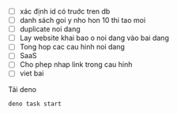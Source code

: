 - [ ] xác định id có truớc tren db
- [ ] danh sách goi y nho hon 10 thi tao moi
- [ ] duplicate noi dang
- [ ] Lay website khai bao o noi dang vào bai dang
- [ ] Tong hop cac cau hinh noi dang
- [ ] SaaS
- [ ] Cho phep nhap link trong cau hinh
- [ ] viet bai

Tải deno

```
deno task start
```